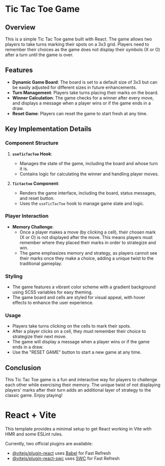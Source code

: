 # Tic Tac Toe Game

## Overview

This is a simple Tic Tac Toe game built with React. The game allows two players to take turns marking their spots on a 3x3 grid. Players need to remember their choices as the game does not display their symbols (X or O) after a turn until the game is over.

## Features

- **Dynamic Game Board**: The board is set to a default size of 3x3 but can be easily adjusted for different sizes in future enhancements.
- **Turn Management**: Players take turns placing their marks on the board.
- **Winner Calculation**: The game checks for a winner after every move, and displays a message when a player wins or if the game ends in a draw.
- **Reset Game**: Players can reset the game to start fresh at any time.

## Key Implementation Details

### Component Structure

1. **`useTicTacToe` Hook**: 
   - Manages the state of the game, including the board and whose turn it is.
   - Contains logic for calculating the winner and handling player moves.

2. **`Tictactoe` Component**:
   - Renders the game interface, including the board, status messages, and reset button.
   - Uses the `useTicTacToe` hook to manage game state and logic.

### Player Interaction

- **Memory Challenge**: 
  - Once a player makes a move (by clicking a cell), their chosen mark (X or O) is not displayed after the move. This means players must remember where they placed their marks in order to strategize and win.
  - The game emphasizes memory and strategy, as players cannot see their marks once they make a choice, adding a unique twist to the traditional gameplay.

### Styling

- The game features a vibrant color scheme with a gradient background using SCSS variables for easy theming.
- The game board and cells are styled for visual appeal, with hover effects to enhance the user experience.


### Usage

- Players take turns clicking on the cells to mark their spots.
- After a player clicks on a cell, they must remember their choice to strategize their next move.
- The game will display a message when a player wins or if the game ends in a draw.
- Use the "RESET GAME" button to start a new game at any time.

## Conclusion

This Tic Tac Toe game is a fun and interactive way for players to challenge each other while exercising their memory. The unique twist of not displaying players' marks after their turn adds an additional layer of strategy to the classic game. Enjoy playing!


# React + Vite

This template provides a minimal setup to get React working in Vite with HMR and some ESLint rules.

Currently, two official plugins are available:

- [@vitejs/plugin-react](https://github.com/vitejs/vite-plugin-react/blob/main/packages/plugin-react/README.md) uses [Babel](https://babeljs.io/) for Fast Refresh
- [@vitejs/plugin-react-swc](https://github.com/vitejs/vite-plugin-react-swc) uses [SWC](https://swc.rs/) for Fast Refresh
